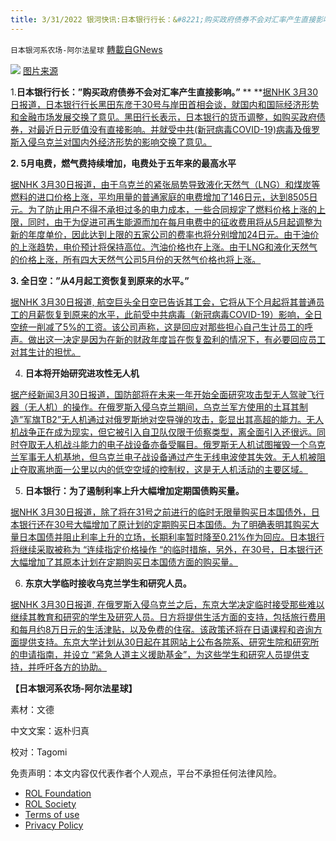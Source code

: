 ```yaml
---
title: 3/31/2022 银河快讯:日本银行行长：&#8221;购买政府债券不会对汇率产生直接影响。&#8221;； 5月电费，燃气费持续增加，电费处于五年来的最高水平
---
```

`日本银河系农场-阿尔法星球` [轉載自GNews](https://gnews.org/zh-hans/2263719/)

![](https://assets.gnews.org/wp-content/uploads/2022/03/K10013559101_2203301542_0330164422_01_02.jpeg)
[图片来源](https://www3.nhk.or.jp/news/html/20220330/k10013559101000.html)

1.**日本银行行长：”购买政府债券不会对汇率产生直接影响。”**
**
**[据NHK 3月30日报道，日本银行行长黑田东彦于30号与岸田首相会谈，就国内和国际经济形势和金融市场发展交换了意见。黑田行长表示，日本银行的货币调整，如购买政府债券，对最近日元贬值没有直接影响。并就受中共(新冠病毒COVID-19)病毒及俄罗斯入侵乌克兰对国内外经济形势的影响交换了意见。](https://www3.nhk.or.jp/news/html/20220330/k10013559101000.html)

**2.  5月电费，燃气费持续增加，电费处于五年来的最高水平**

[据NHK 3月30日报道，由于乌克兰的紧张局势导致液化天然气（LNG）和煤炭等燃料的进口价格上涨，平均用量的普通家庭的电费增加了146日元，达到8505日元。为了防止用户不得不承担过多的电力成本，一些合同规定了燃料价格上涨的上限，同时，由于为促进可再生能源而加在每月电费中的征收费用将从5月起调整为新的年度单价，因此达到上限的五家公司的费率也将分别增加24日元。由于油价的上涨趋势，电价预计将保持高位。汽油价格也在上涨。由于LNG和液化天然气的价格上涨，所有四大天然气公司5月份的天然气价格也将上涨。](https://www3.nhk.or.jp/news/html/20220330/k10013559171000.html)

**3. 全日空：”从4月起工资恢复到原来的水平。”**

[据NHK 3月30日报道, 航空巨头全日空已告诉其工会，它将从下个月起将其普通员工的月薪恢复到原来的水平，此前受中共病毒（新冠病毒COVID-19）影响，全日空统一削减了5%的工资。该公司声称，这是回应对那些担心自己生计员工的呼声。做出这一决定是因为在新的财政年度旨在恢复盈利的情况下，有必要回应员工对其生计的担忧。](https://www3.nhk.or.jp/news/html/20220330/k10013559931000.html)

4. **日本将开始研究进攻性无人机**

[据产经新闻3月30日报道，国防部将在未来一年开始全面研究攻击型无人驾驶飞行器（无人机）的操作。在俄罗斯入侵乌克兰期间，乌克兰军方使用的土耳其制造”军旗TB2”无人机通过对俄罗斯地对空导弹的攻击，彰显出其高超的能力。无人机战争正在成为现实，但它被引入自卫队仅限于侦察类型，离全面引入还很远。同时夺取无人机战斗能力的电子战设备亦备受瞩目。俄罗斯无人机试图摧毁一个乌克兰军事无人机基地，但乌克兰电子战设备通过产生无线电波使其失效。无人机被阻止夺取离地面一公里以内的低空空域的控制权，这是无人机活动的主要区域。](https://news.yahoo.co.jp/articles/d5ba6751d94c335669beae7d159b0151e9faf469)

5. **日本银行：为了遏制利率上升大幅增加定期国债购买量。**

[据NHK 3月30日报道，除了将在31号之前进行的临时无限量购买日本国债外，日本银行还在30号大幅增加了原计划的定期购买日本国债。为了明确表明其购买大量日本国债并阻止利率上升的立场，长期利率暂时降至0.21%作为回应。日本银行将继续采取被称为 “连续指定价格操作 “的临时措施，另外，在30号，日本银行还大幅增加了其原本计划在定期购买日本国债方面的购买量。](https://www3.nhk.or.jp/news/html/20220330/k10013558721000.html)

6. **东京大学临时接收乌克兰学生和研究人员。**

[据NHK 3月30日报道, 在俄罗斯入侵乌克兰之后，东京大学决定临时接受那些难以继续其教育和研究的学生及研究人员。日方将提供生活方面的支持，包括旅行费用和每月约8万日元的生活津贴，以及免费的住宿。该政策还将在日语课程和咨询方面提供支持。东京大学计划从30日起在其网站上公布各院系、研究生院和研究所的申请指南，并设立 “紧急人道主义援助基金”，为这些学生和研究人员提供支持，并呼吁各方的协助。](https://www3.nhk.or.jp/news/html/20220330/k10013558791000.html)

**【日本银河系农场-阿尔法星球】**

素材：文德

中文文案：返朴归真

校对：Tagomi

 

免责声明：本文内容仅代表作者个人观点，平台不承担任何法律风险。

- [ROL Foundation](https://rolfoundation.org/)
- [ROL Society](https://rolsociety.org/)
- [Terms of use](https://gnews.org/terms-of-use-3/)
- [Privacy Policy](https://gnews.org/privacy-policy/)
